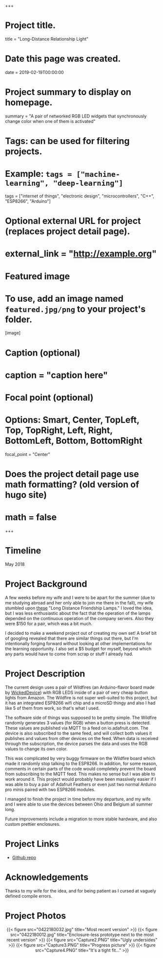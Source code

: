 +++
# Project title.
title = "Long-Distance Relationship Light"

# Date this page was created.
date = 2019-02-19T00:00:00

# Project summary to display on homepage.
summary = "A pair of networked RGB LED widgets that synchronously change color when one of them is activated"

# Tags: can be used for filtering projects.
# Example: `tags = ["machine-learning", "deep-learning"]`
tags = ["internet of things", "electronic design", "microcontrollers", "C++", "ESP8266", "Arduino"]

# Optional external URL for project (replaces project detail page).
# external_link = "http://example.org"

# Featured image
# To use, add an image named `featured.jpg/png` to your project's folder.
[image]
# Caption (optional)
#  caption = "caption here"

# Focal point (optional)
# Options: Smart, Center, TopLeft, Top, TopRight, Left, Right, BottomLeft, Bottom, BottomRight
  focal_point = "Center"

# Does the project detail page use math formatting? (old version of hugo site)
# math = false

+++

# Timeline
May 2018

# Project Background
A few weeks before my wife and I were to be apart for the summer (due to me studying abroad and her only able to join me there in the fall), my wife stumbled upon [these](https://www.thedailybeast.com/sync-with-long-distance-loved-ones-using-lamps) "Long Distance Friendship Lamps." I loved the idea, but I was less enthusiastic about the fact that the operation of the lamps depended on the continuous operation of the company servers. Also they were $150 for a pair, which was a bit much.

I decided to make a weekend project out of creating my own set! A brief bit of googling revealed that there are similar things out there, but I'm intentionally forging forward without looking at other implementations for the learning opportunity. I also set a $5 budget for myself, beyond which any parts would have to come from scrap or stuff I already had. 

# Project Description
The current design uses a pair of Wildfires (an Arduino-flavor board made by [WickedDevice](https://shop.wickeddevice.com/product/wildfire/)) with RGB LEDS inside of a pair of very cheap button lights from Amazon. The Wildfire is not super well-suited to this project, but it has an integrated ESP8266 wifi chip and a microSD thingy and also I had like 5 of them from work, so that's what I used.

The software side of things was supposed to be pretty simple. The Wildfire randomly generates 3 values (for RGB) when a button press is detected. These values are published via MQTT to a feed on io.adafruit.com. The device is also subscribed to the same feed, and will collect both values it publishes and values from other devices on the feed. When data is received through the subscription, the device parses the data and uses the RGB values to change its own color.

This was complicated by very buggy firmware on the Wildfire board which made it randomly stop talking to the ESP8266. In addition, for some reason, comments in certain parts of the code would completely prevent the board from subscribing to the MQTT feed. This makes no sense but I was able to work around it. This project would probably have been massively easier if I was able to buy a pair of Adafruit Feathers or even just two normal Arduino pro minis paired with two ESP8266 modules.

I managed to finish the project in time before my departure, and my wife and I were able to use the devices between Ohio and Belgium all summer long.

Future improvements include a migration to more stable hardware, and also custom prettier enclosures.


# Project Links
- [Github repo](https://github.com/KeiranCantilina/IOT-Long-Distance-Relationship-Colorcube)


# Acknowledgements
Thanks to my wife for the idea, and for being patient as I cursed at vaguely defined compile errors. 


# Project Photos
<center>{{< figure src="0422180032.jpg" title="Most recent version" >}}
{{< figure src="0422180012.jpg" title="Enclosure-less prototype next to the most recent version" >}}
{{< figure src="Capture2.PNG" title="Ugly undersides" >}}
{{< figure src="Capture3.PNG" title="Progress picture" >}}
{{< figure src="Capture4.PNG" title="It's a tight fit..." >}}</center>


